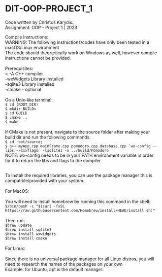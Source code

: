 # DIT-OOP-PROJECT_1 <br>

Code written by Christos Karydis.<br>
Assignment: OOP - Project 1 | 2023<br>

Compile Instructions:<br>
WARNING: The following instructions/codes have only been tested in a macOS/Linux environment <br>
The code should theortetically work on Windows as well, however compile instructions cannot be provided.<br><br>
Prerequisites:<br><
	-A C++ compiler<br>
	-wxWidgets Library installed<br>
  	-sqlite3 Library installed<br>
  	-cmake - optional<br><br>
On a Unix-like terminal:<br>
	``$ cd (ROOT_DIR)``<br>
	``$ mkdir BUILD<``<br>
 	``$ cd BUILD``<br>
  	``$ cmake ..``<br>
   	``$ make``<br><br>
if CMake is not present, navigate to the source folder after making your build dir and run the following commands:<br>
	`$ cd root/source;`<br>
	``$ g++ myApp.cpp mainFrame.cpp pomodoro.cpp database.cpp `wx-config --libs --cxxflags` -lsqlite3 -o ../build/Pomodoro``
 	<br>NOTE: wx-config needs to be in your PATH environment variable in order for it to return the libs and flags to the compiler<br>

  <br>To install the required libraries, you can use the package manager this is compatible/provided with your system.<br><br>
  For MacOS:<br>
  <br>You will need to install homebrew by running this command in the shell:<br>
   ``$/bin/bash -c "$(curl -fsSL https://raw.githubusercontent.com/Homebrew/install/HEAD/install.sh)" ``<br>
  <br>Then run:<br>
  ``$brew update``<br>
 ``$brew install sqlite3``<br>
  ``$brew install wxwidgets``<br>
  ``$brew install cmake``<br>
  <br>For Linux:<br>
  <br>Since there is no universal package manager for all Linux distros, you will need to research the names of the packages on your own<br>
  Example: for Ubuntu, apt is the default manager:<br>
  
